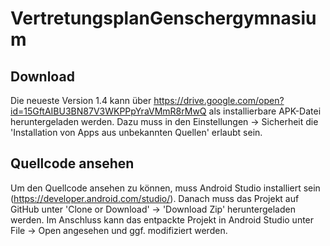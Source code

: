 # VertretungsplanGenschergymnasium
## Download
Die neueste Version 1.4 kann über https://drive.google.com/open?id=15GftAIBU3BN87V3WKPPpYraVMmR8rMwQ
als installierbare APK-Datei heruntergeladen werden. Dazu muss in den Einstellungen -> Sicherheit die 'Installation von Apps
aus unbekannten Quellen' erlaubt sein.
## Quellcode ansehen
Um den Quellcode ansehen zu können, muss Android Studio installiert sein (https://developer.android.com/studio/).
Danach muss das Projekt auf GitHub unter 'Clone or Download' -> 'Download Zip' heruntergeladen werden.
Im Anschluss kann das entpackte Projekt in Android Studio unter File -> Open angesehen und ggf. modifiziert werden.
